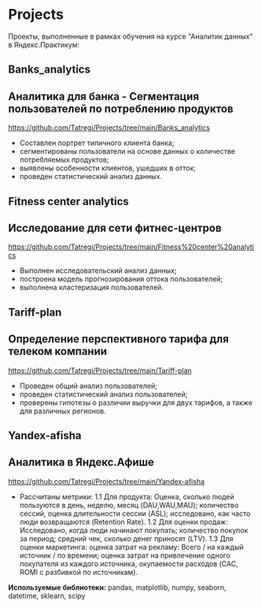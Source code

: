 # Projects

 Проекты, выполненные в рамках обучения на курсе "Аналитик данных" в Яндекс.Практикум:
 
 ## Banks_analytics
 ## Аналитика для банка - Сегментация пользователей по потреблению продуктов
 https://github.com/Tatregi/Projects/tree/main/Banks_analytics
 
  - Составлен портрет типичного клиента банка;
  - сегментированы пользователи на основе данных о количестве потребляемых продуктов;
  - выявлены особенности клиентов, ушедших в отток;
  - проведен статистический анализ данных.
 
 ## Fitness center analytics
 ## Исследование для сети фитнес-центров
 https://github.com/Tatregi/Projects/tree/main/Fitness%20center%20analytics
 
  - Выполнен исследовательский анализ данных;
  - построена модель прогнозирования оттока пользователей;
  - выполнена кластеризация пользователей.
  
## Tariff-plan
## Определение перспективного тарифа для телеком компании
https://github.com/Tatregi/Projects/tree/main/Tariff-plan

 - Проведен общий анализ пользователей;
 - проведен статистический анализ пользователей;
 - проверены гипотезы о различии выручки для двух тарифов, а также для различных регионов.
 
 ## Yandex-afisha
 ## Аналитика в Яндекс.Афише
 https://github.com/Tatregi/Projects/tree/main/Yandex-afisha
  - Рассчитаны метрики:
   1.1 Для продукта:
    Оценка, сколько людей пользуются в день, неделю, месяц (DAU,WAU,MAU);
    количество сессий, оценка длительности сессии (ASL);
    исследовано, как часто люди возвращаются (Retention Rate).
   1.2 Для оценки продаж:
    Исследовано, когда люди начинают покупать;
    количество покупок за период;
    средний чек, сколько денег приносят (LTV).
   1.3 Для оценки маркетинга:
    оценка затрат на рекламу: Всего / на каждый источник / по времени;
    оценка затрат на привлечение одного покупателя из каждого источника, окупаемости расходов (CAC, ROMI с разбивкой по источникам).
    
**Используемые библиотеки:**
pandas, matplotlib, numpy, seaborn, datetime, sklearn, scipy
